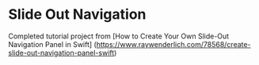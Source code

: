 # Slide Out Navigation

Completed tutorial project from [How to Create Your Own Slide-Out Navigation Panel in Swift] (https://www.raywenderlich.com/78568/create-slide-out-navigation-panel-swift)